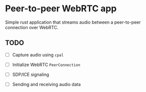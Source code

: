 # Peer-to-peer WebRTC app

Simple rust application that streams audio between a peer-to-peer connection over WebRTC.

## TODO

- [ ] Capture audio using `cpal`
- [ ] Initialize WebRTC `PeerConnection`
- [ ] SDP/ICE signaling
- [ ] Sending and receiving audio data

